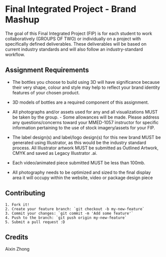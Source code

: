 #  Final Integrated Project - Brand Mashup

The goal of this Final Integrated Project (FIP) is for each student to work collaboratively
(GROUPS OF TWO) or individually on a project with specifically defined deliverables. These
deliverables will be based on current industry standards and will also follow an
industry-standard workflow.

## Assignment Requirements

* The bottles you choose to build using 3D will have significance because their very
shape, colour and style may help to reflect your brand identity features of your
chosen product.

* 3D models of bottles are a required component of this assignment.

* All photographs and/or assets used for any and all visualizations MUST be taken by
the group. - Some allowances will be made. Please address any
questions/concerns toward your MMED-1057 instructor for specific information
pertaining to the use of stock imagery/assets for your FIP.
* The label design(s) and label/logo design(s) for this new brand MUST be generated
using Illustrator, as this would be the industry standard process. All Illustrator
artwork MUST be submitted as Outlined Artwork, CMYK and saved as Legacy
Illustrator .ai.
* Each video/animated piece submitted MUST be less than 100mb.
* All photography needs to be optimized and sized to the final display area it will
occupy within the website, video or package design piece

## Contributing

	1. Fork it!
	2. Create your feature branch: `git checkout -b my-new-feature`
	3. Commit your changes: `git commit -m 'Add some feature'`
	4. Push to the branch: `git push origin my-new-feature`
	5. Submit a pull request :D
  
## Credits

Aixin Zhong
